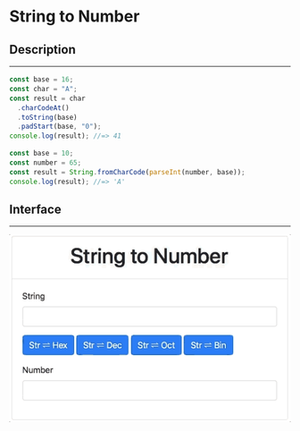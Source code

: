 # String to Number

## Description

---

```js
const base = 16;
const char = "A";
const result = char
  .charCodeAt()
  .toString(base)
  .padStart(base, "0");
console.log(result); //=> 41
```

```js
const base = 10;
const number = 65;
const result = String.fromCharCode(parseInt(number, base));
console.log(result); //=> 'A'
```

## Interface

---

![](assets/layout.gif)
